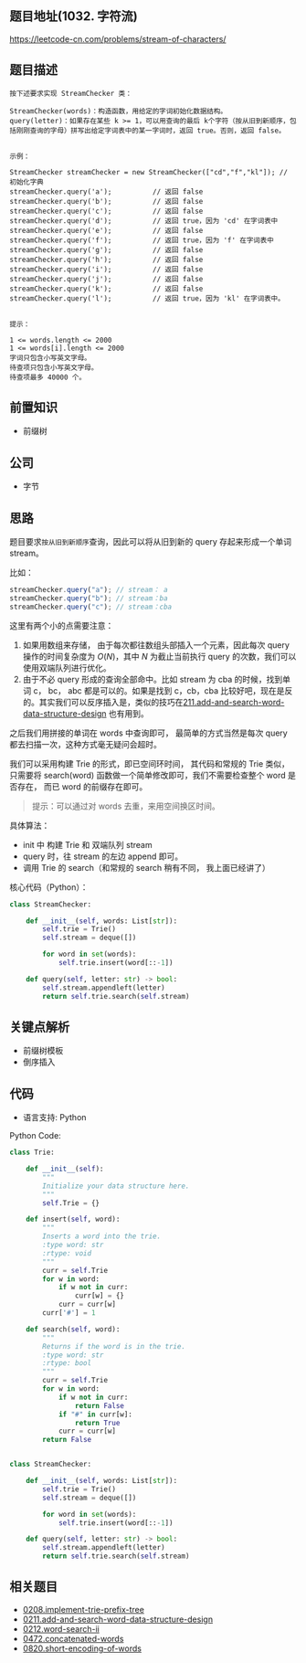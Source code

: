 ## 题目地址(1032. 字符流)

https://leetcode-cn.com/problems/stream-of-characters/

## 题目描述

```
按下述要求实现 StreamChecker 类：

StreamChecker(words)：构造函数，用给定的字词初始化数据结构。
query(letter)：如果存在某些 k >= 1，可以用查询的最后 k个字符（按从旧到新顺序，包括刚刚查询的字母）拼写出给定字词表中的某一字词时，返回 true。否则，返回 false。
 

示例：

StreamChecker streamChecker = new StreamChecker(["cd","f","kl"]); // 初始化字典
streamChecker.query('a');          // 返回 false
streamChecker.query('b');          // 返回 false
streamChecker.query('c');          // 返回 false
streamChecker.query('d');          // 返回 true，因为 'cd' 在字词表中
streamChecker.query('e');          // 返回 false
streamChecker.query('f');          // 返回 true，因为 'f' 在字词表中
streamChecker.query('g');          // 返回 false
streamChecker.query('h');          // 返回 false
streamChecker.query('i');          // 返回 false
streamChecker.query('j');          // 返回 false
streamChecker.query('k');          // 返回 false
streamChecker.query('l');          // 返回 true，因为 'kl' 在字词表中。
 

提示：

1 <= words.length <= 2000
1 <= words[i].length <= 2000
字词只包含小写英文字母。
待查项只包含小写英文字母。
待查项最多 40000 个。

```

## 前置知识

- 前缀树

## 公司

- 字节

## 思路

题目要求`按从旧到新顺序`查询，因此可以将从旧到新的 query 存起来形成一个单词 stream。

比如：

```js
streamChecker.query("a"); // stream： a
streamChecker.query("b"); // stream：ba
streamChecker.query("c"); // stream：cba
```

这里有两个小的点需要注意：

1. 如果用数组来存储， 由于每次都往数组头部插入一个元素，因此每次 query 操作的时间复杂度为 $O(N)$，其中 $N$ 为截止当前执行 query 的次数，我们可以使用双端队列进行优化。
2. 由于不必 query 形成的查询全部命中。比如 stream 为 cba 的时候，找到单词 c， bc， abc 都是可以的。如果是找到 c，cb，cba 比较好吧，现在是反的。其实我们可以反序插入是，类似的技巧在[211.add-and-search-word-data-structure-design](https://github.com/azl397985856/leetcode/blob/b8e8fa5f0554926efa9039495b25ed7fc158372a/problems/211.add-and-search-word-data-structure-design.md) 也有用到。

之后我们用拼接的单词在 words 中查询即可， 最简单的方式当然是每次 query 都去扫描一次，这种方式毫无疑问会超时。

我们可以采用构建 Trie 的形式，即已空间环时间， 其代码和常规的 Trie 类似，只需要将 search(word) 函数做一个简单修改即可，我们不需要检查整个 word 是否存在， 而已 word 的前缀存在即可。

> 提示：可以通过对 words 去重，来用空间换区时间。

具体算法：

- init 中 构建 Trie 和 双端队列 stream
- query 时，往 stream 的左边 append 即可。
- 调用 Trie 的 search（和常规的 search 稍有不同， 我上面已经讲了）

核心代码（Python）：

```py
class StreamChecker:

    def __init__(self, words: List[str]):
        self.trie = Trie()
        self.stream = deque([])

        for word in set(words):
            self.trie.insert(word[::-1])

    def query(self, letter: str) -> bool:
        self.stream.appendleft(letter)
        return self.trie.search(self.stream)
```

## 关键点解析

- 前缀树模板
- 倒序插入

## 代码

- 语言支持: Python

Python Code:

```python
class Trie:

    def __init__(self):
        """
        Initialize your data structure here.
        """
        self.Trie = {}

    def insert(self, word):
        """
        Inserts a word into the trie.
        :type word: str
        :rtype: void
        """
        curr = self.Trie
        for w in word:
            if w not in curr:
                curr[w] = {}
            curr = curr[w]
        curr['#'] = 1

    def search(self, word):
        """
        Returns if the word is in the trie.
        :type word: str
        :rtype: bool
        """
        curr = self.Trie
        for w in word:
            if w not in curr:
                return False
            if "#" in curr[w]:
                return True
            curr = curr[w]
        return False


class StreamChecker:

    def __init__(self, words: List[str]):
        self.trie = Trie()
        self.stream = deque([])

        for word in set(words):
            self.trie.insert(word[::-1])

    def query(self, letter: str) -> bool:
        self.stream.appendleft(letter)
        return self.trie.search(self.stream)


```

## 相关题目

- [0208.implement-trie-prefix-tree](https://github.com/azl397985856/leetcode/blob/b8e8fa5f0554926efa9039495b25ed7fc158372a/problems/208.implement-trie-prefix-tree.md)
- [0211.add-and-search-word-data-structure-design](https://github.com/azl397985856/leetcode/blob/b0b69f8f11dace3a9040b54532105d42e88e6599/problems/211.add-and-search-word-data-structure-design.md)
- [0212.word-search-ii](https://github.com/azl397985856/leetcode/blob/b0b69f8f11dace3a9040b54532105d42e88e6599/problems/212.word-search-ii.md)
- [0472.concatenated-words](https://github.com/azl397985856/leetcode/blob/master/problems/472.concatenated-words.md)
- [0820.short-encoding-of-words](https://github.com/azl397985856/leetcode/blob/master/problems/820.short-encoding-of-words.md)
